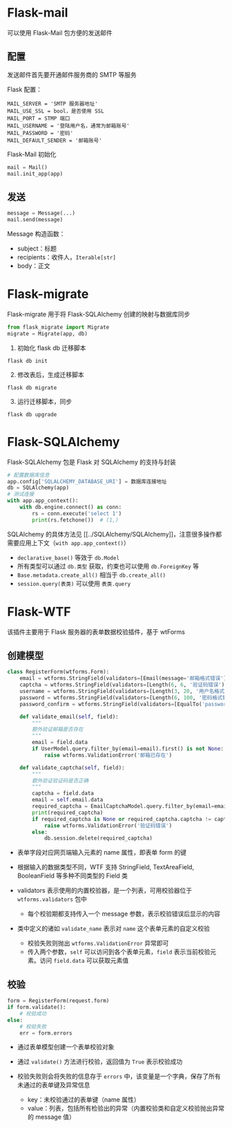 # Flask-mail

可以使用 Flask-Mail 包方便的发送邮件
## 配置

发送邮件首先要开通邮件服务商的 SMTP 等服务

Flask 配置：

```
MAIL_SERVER = 'SMTP 服务器地址'
MAIL_USE_SSL = bool，是否使用 SSL
MAIL_PORT = STMP 端口
MAIL_USERNAME = '登陆用户名，通常为邮箱账号'
MAIL_PASSWORD = '密码'
MAIL_DEFAULT_SENDER = '邮箱账号'
```

Flask-Mail 初始化

```python
mail = Mail()
mail.init_app(app)
```
## 发送

```python
message = Message(...)
mail.send(message)
```

Message 构造函数：

* subject：标题
* recipients：收件人，`Iterable[str]`
* body：正文
# Flask-migrate

Flask-migrate 用于将 Flask-SQLAlchemy 创建的映射与数据库同步

```python
from flask_migrate import Migrate
migrate = Migrate(app, db)
```

1. 初始化 flask db 迁移脚本

```shell
flask db init
```

2. 修改表后，生成迁移脚本

```shell
flask db migrate
```

3. 运行迁移脚本，同步

```shell
flask db upgrade
```
# Flask-SQLAlchemy

Flask-SQLAlchemy 包是 Flask 对 SQLAlchemy 的支持与封装

```python
# 配置数据库信息
app.config['SQLALCHEMY_DATABASE_URI'] = 数据库连接地址
db = SQLAlchemy(app)
# 测试连接
with app.app_context():
    with db.engine.connect() as conn:
        rs = conn.execute('select 1')
        print(rs.fetchone())  # (1,)
```

SQLAlchemy 的具体方法见 [[../SQLAlchemy/SQLAlchemy]]，注意很多操作都需要应用上下文（`with app.app_context()`）

* `declarative_base()` 等效于 `db.Model`
* 所有类型可以通过 `db.类型` 获取，约束也可以使用 `db.ForeignKey` 等
* `Base.metadata.create_all()` 相当于 `db.create_all()`
* `session.query(表类)` 可以使用 `表类.query`
# Flask-WTF

该插件主要用于 Flask 服务器的表单数据校验插件，基于 wtForms

## 创建模型

```python
class RegisterForm(wtforms.Form):
    email = wtforms.StringField(validators=[Email(message='邮箱格式错误')])
    captcha = wtforms.StringField(validators=[Length(6, 6, '验证码错误')])
    username = wtforms.StringField(validators=[Length(3, 20, '用户名格式错误')])
    password = wtforms.StringField(validators=[Length(6, 100, '密码格式错误')])
    password_confirm = wtforms.StringField(validators=[EqualTo('password', "密码不一致")])

    def validate_email(self, field):
        """
        额外验证邮箱是否存在
        """
        email = field.data
        if UserModel.query.filter_by(email=email).first() is not None:
            raise wtforms.ValidationError('邮箱已存在')

    def validate_captcha(self, field):
        """
        额外验证验证码是否正确
        """
        captcha = field.data
        email = self.email.data
        required_captcha = EmailCaptchaModel.query.filter_by(email=email).first()
        print(required_captcha)
        if required_captcha is None or required_captcha.captcha != captcha:
            raise wtforms.ValidationError('验证码错误')
        else:
            db.session.delete(required_captcha)
```

* 表单字段对应网页端输入元素的 name 属性，即表单 form 的键
* 根据输入的数据类型不同，WTF 支持 StringField, TextAreaField, BooleanField 等多种不同类型的 Field 类
* validators 表示使用的内置校验器，是一个列表，可用校验器位于 `wtforms.validators` 包中

  * 每个校验期都支持传入一个 message 参数，表示校验错误后显示的内容
* 类中定义的诸如 `validate_name` 表示对 `name` 这个表单元素的自定义校验

  * 校验失败则抛出 `wtforms.ValidationError` 异常即可
  * 传入两个参数，`self` 可以访问到各个表单元素，`field` 表示当前校验元素。访问 `field.data` 可以获取元素值

## 校验

```python
form = RegisterForm(request.form)
if form.validate():
    # 校验成功
else:
    # 校验失败
    err = form.errors
```

* 通过表单模型创建一个表单校验对象
* 通过 `validate()` 方法进行校验，返回值为 `True` 表示校验成功
* 校验失败则会将失败的信息存于 `errors` 中，该变量是一个字典，保存了所有未通过的表单键及异常信息

  * key：未校验通过的表单键（name 属性）
  * value：列表，包括所有检验出的异常（内置校验类和自定义校验抛出异常的 message 值）
